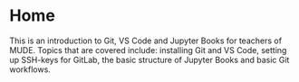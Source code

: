 # Home

This is an introduction to Git, VS Code and Jupyter Books for teachers of MUDE. Topics that are covered include: installing Git and VS Code, setting up SSH-keys for GitLab, the basic structure of Jupyter Books and basic Git workflows. 
